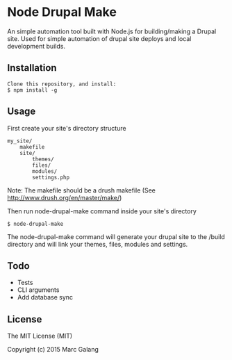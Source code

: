 # Node Drupal Make

An simple automation tool built with Node.js for building/making a Drupal site. Used for simple automation of drupal site deploys and local development builds.

## Installation
    Clone this repository, and install:
    $ npm install -g

## Usage

First create your site's directory structure

    my_site/
        makefile
        site/
            themes/
            files/
            modules/
            settings.php

Note: The makefile should be a drush makefile (See http://www.drush.org/en/master/make/)

Then run node-drupal-make command inside your site's directory

    $ node-drupal-make
    
The node-drupal-make command will generate your drupal site to the /build directory and will link your themes, files, modules and settings. 

## Todo
* Tests
* CLI arguments
* Add database sync

## License

The MIT License (MIT)

Copyright (c) 2015 Marc Galang

